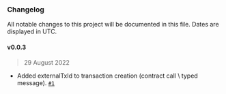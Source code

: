 ### Changelog

All notable changes to this project will be documented in this file. Dates are displayed in UTC.

#### v0.0.3

> 29 August 2022

- Added externalTxId to transaction creation (contract call \ typed message). [`#1`](https://github.com/fireblocks/fireblocks-web3-provider/pull/1)
